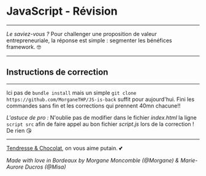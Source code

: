 # JavaScript - Révision

___

*Le saviez-vous ?* Pour challenger une proposition de valeur entrepreneuriale, la réponse est simple : segmenter les bénéfices framework. 🤓

___

## Instructions de correction

___

Ici pas de `bundle install` mais un simple `git clone https://github.com/MorganeTHP/JS-is-back` suffit pour aujourd'hui. Fini les commandes sans fin et les corrections qui prennent 40mn chacune!!

*L'astuce de pro :* N'oublie pas de modifier dans le fichier _index.html_ la ligne `script src` afin de faire appel au bon fichier _script.js_ lors de la correction ! De rien 😘

___

[Tendresse & Chocolat](https://www.youtube.com/watch?v=ew_Vwspul6k), on vous aime putain. 💕

_Made with love in Bordeaux by Morgane Moncomble (@Morgane) & Marie-Aurore Ducros (@Misa)_